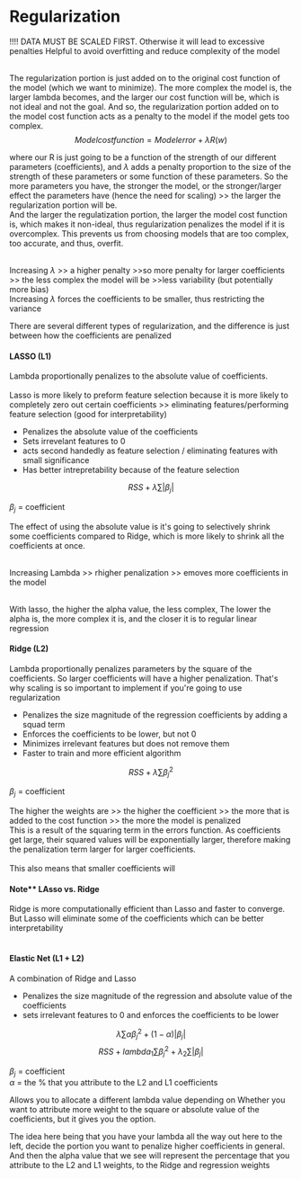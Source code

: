 # Regularization
!!!! DATA MUST BE SCALED FIRST. Otherwise it will lead to excessive penalties
Helpful to avoid overfitting and reduce complexity of the model<br><br>

The regularization portion is just added on to the original cost function of the model (which we want to minimize). The more complex the model is, the larger lambda becomes, and the larger our cost function will be, which is not ideal and not the goal. And so, the regularization portion added on to the model cost function acts as a penalty to the model if the model gets too complex.
$$Model cost function = Model error + \lambda{R(w)}$$

where our R is just going to be a function of the strength of our different parameters (coefficients), and $\lambda$ adds a penalty proportion to the size of the strength of these parameters or some function of these parameters. So the more parameters you have, the stronger the model, or the stronger/larger effect the parameters have (hence the need for scaling) >> the larger the regularization portion will be. <br>
And the larger the regulatization portion, the larger the model cost function is, which makes it non-ideal, thus regularization penalizes the model if it is overcomplex. This prevents us from choosing models that are too complex, too accurate, and thus, overfit. <br> <br>


Increasing $\lambda$ >> a higher penalty >>so more penalty for larger coefficients >> the less complex the model will be >>less variability (but potentially more bias)<br>
Increasing $\lambda$ forces the coefficients to be smaller, thus restricting the variance

There are several different types of regularization, and the difference is just between how the coefficients are penalized

#### LASSO (L1)
Lambda proportionally penalizes to the absolute value of coefficients. <br><br>
Lasso is more likely to preform feature selection because it is more likely to completely zero out certain coefficients >> eliminating features/performing feature selection (good for interpretability) <br>
- Penalizes the absolute value of the coefficients
- Sets irrevelant features to 0
- acts second handedly as feature selection / eliminating features with small significance
- Has better intrepretability because of the feature selection

$$RSS + \lambda{\sum}{|\beta_j|} $$

$\beta_j$ = coefficient

The effect of using the absolute value is it's going to selectively shrink some coefficients compared to Ridge, which is more likely to shrink all the coefficients at once.<br><br>

Increasing Lambda >> rhigher penalization >> emoves more coefficients in the model <br><br>

With lasso, the higher the alpha value, the less complex, The lower the alpha is, the more complex it is, and the closer it is to regular linear regression


#### Ridge (L2)
Lambda proportionally penalizes parameters by the square of the coefficients. So larger coefficients will have a higher penalization. That's why scaling is so important to implement if you're going to use regularization<br>
- Penalizes the size magnitude of the regression coefficients by adding a squad term
- Enforces the coefficients to be lower, but not 0
- Minimizes irrelevant features but does not remove them
- Faster to train and more efficient algorithm

$$RSS + \lambda{\sum}{\beta_j^2} $$

$\beta_j$ = coefficient

The higher the weights are >> the higher the coefficient >> the more that is added to the cost function >> the more the model is penalized <br>
This is a result of the squaring term in the errors function. As coefficients get large, their squared values will be exponentially larger, therefore making the penalization term larger for larger coefficients. <br>
<br>
This also means that smaller coefficients will 

#### Note** LAsso vs. Ridge
Ridge is more computationally efficient than Lasso and faster to converge.<br>
But Lasso will eliminate some of the coefficients which can be better interpretability<br> <br>



#### Elastic Net (L1 + L2)
A combination of Ridge and Lasso <br>
- Penalizes the size magnitude of the regression and absolute value of the coefficients
- sets irrelevant features to 0 and enforces the coefficients to be lower

$$\lambda{\sum}{\alpha}{\beta_j^2}+{(1-\alpha)}{|\beta_j|}$$
$$RSS+ lambda_1{\sum}{\beta_j^2}+\lambda_2{\sum}{|\beta_j|}$$

$\beta_j$ = coefficient<br>
$\alpha$ = the % that you attribute to the L2 and L1 coefficients

Allows you to allocate a different lambda value depending on Whether you want to attribute more weight to the square or absolute value of the coefficients, but it gives you the option.

The idea here being that you have your lambda all the way out here to the left, decide the portion you want to penalize higher coefficients in general. And then the alpha value that we see will represent the percentage that you attribute to the L2 and L1 weights, to the Ridge and regression weights

